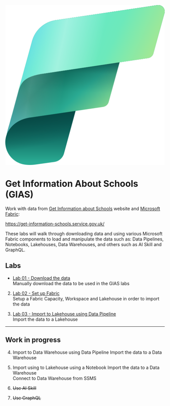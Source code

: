 ![Fabric](images/Fabric_256.svg)

# Get Information About Schools (GIAS)
Work with data from [Get Information about Schools](https://get-information-schools.service.gov.uk/) website and [Microsoft Fabric](https://learn.microsoft.com/en-us/fabric/get-started/microsoft-fabric-overview):

https://get-information-schools.service.gov.uk/

These labs will walk through downloading data and using various Microsoft Fabric components to load and manipulate the data such as: Data Pipelines, Notebooks, Lakehouses, Data Warehouses, and others such as AI Skill and GraphQL.


## Labs

- [Lab 01 - Download the data](labs/lab01/lab01.md)  
Manually download the data to be used in the GIAS labs

2. [Lab 02 - Set up Fabric](labs/lab02/lab02.md)  
Setup a Fabric Capacity, Workspace and Lakehouse in order to import the data

3. [Lab 03 - Import to Lakehouse using Data Pipeline](labs/lab03/lab03.md)  
Import the data to a Lakehouse


---
## Work in progress

4. Import to Data Warehouse using Data Pipeline
Import the data to a Data Warehouse

5. Import using to Lakehouse using a Notebook
Import the data to a Data Warehouse  
Connect to Data Warehouse from SSMS

98. ~~Use AI Skill~~
99. ~~Use GraphQL~~